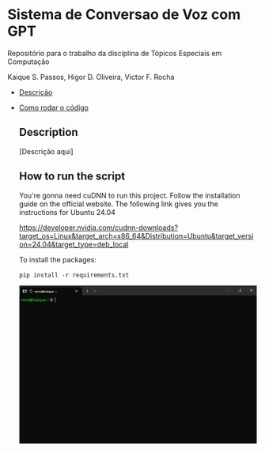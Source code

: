 # Sistema de Conversao de Voz com GPT
Repositório para o trabalho da disciplina de Tópicos Especiais em Computação

Kaique S. Passos, Higor D. Oliveira, Victor F. Rocha

- [Descrição](#description)
- [Como rodar o código](#how-to-run-the-script)

  ## Description

  [Descrição aqui]

  ## How to run the script
    You're gonna need cuDNN to run this project. Follow the installation guide on the official website. The following link gives you the instructions for Ubuntu 24.04

    https://developer.nvidia.com/cudnn-downloads?target_os=Linux&target_arch=x86_64&Distribution=Ubuntu&target_version=24.04&target_type=deb_local

    To install the packages:

      pip install -r requirements.txt
  
  
  [![Watch the video](media/thumbnail.png)](media/ubuntu-demo.mp4)
